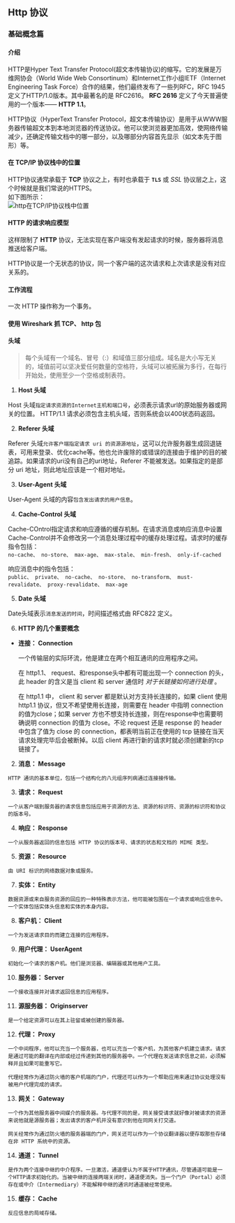## Http 协议

### 基础概念篇

#### 介绍
  
  HTTP是Hyper Text Transfer Protocol(超文本传输协议)的缩写。它的发展是万维网协会（World Wide Web Consortinum）和Internet工作小组IETF（Internet Engineering Task Force）合作的结果，他们最终发布了一些列RFC，RFC 1945定义了HTTP/1.0版本。其中最著名的是 RFC2616。 **RFC 2616** 定义了今天普遍使用的一个版本—— **HTTP 1.1**。   

  HTTP协议（HyperText Transfer Protocol，超文本传输协议）是用于从WWW服务器传输超文本到本地浏览器的传送协议。他可以使浏览器更加高效，使网络传输减少，还确定传输文档中的哪一部分，以及哪部分内容首先显示（如文本先于图形）等。  

#### 在 TCP/IP 协议栈中的位置

  HTTP协议通常承载于 **TCP** 协议之上，有时也承载于 **`TLS`** 或 *SSL* 协议层之上，这个时候就是我们常说的HTTPS。  
  如下图所示：  
  <img src="http://www.blogjava.net/images/blogjava_net/amigoxie/40799/o_http%e5%8d%8f%e8%ae%ae%e5%ad%a6%e4%b9%a0-11.jpg" alt="http在TCP/IP协议栈中位置">

#### HTTP 的请求响应模型

  这样限制了 **HTTP** 协议，无法实现在客户端没有发起请求的时候，服务器将消息推送给客户端。  

  HTTP协议是一个无状态的协议，同一个客户端的这次请求和上次请求是没有对应关系的。  

#### 工作流程

  一次 HTTP 操作称为一个事务。 

#### 使用 Wireshark 抓 TCP、 http 包

#### 头域
> 每个头域有一个域名、冒号（:）和域值三部分组成。域名是大小写无关的，域值前可以坚决爱任何数量的空格符，头域可以被拓展为多行，在每行开始处，使用至少一个空格或制表符。

1. **Host 头域**  

  Host 头域`指定请求资源的Internet主机和端口号`，必须表示请求url的原始服务器或网关的位置。 HTTP/1.1 请求必须包含主机头域，否则系统会以400状态码返回。  

2. **Referer 头域**  

  Referer 头域`允许客户端指定请求 uri 的资源源地址`，这可以允许服务器生成回退链表，可用来登录、优化cache等。他也允许废除的或错误的连接由于维护的目的被追踪。如果请求的uri没有自己的uri地址，Referer 不能被发送。如果指定的是部分 uri 地址，则此地址应该是一个相对地址。  

3. **User-Agent 头域**  

  User-Agent 头域的内容`包含发出请求的用户信息`。  

4. **Cache-Control 头域**  

  Cache-COntrol指定请求和响应遵循的缓存机制。在请求消息或响应消息中设置Cache-Control并不会修改另一个消息处理过程中的缓存处理过程。请求时的缓存指令包括：  
  `no-cache、 no-store、 max-age、 max-stale、 min-fresh、 only-if-cached`
    
  响应消息中的指令包括：  
  `public、 private、 no-cache、 no-store、 no-transform、 must-revalidate、 proxy-revalidate、 max-age`

5. **Date 头域**  

  Date头域表示`消息发送的时间`，时间描述格式由 RFC822 定义。  

6. **HTTP 的几个重要概念**

  - **连接： Connection**  

    一个传输层的实际环流，他是建立在两个相互通讯的应用程序之间。  

    在 http1.1、 request、和response头中都有可能出现一个 connection 的头，此 header 的含义是当 client 和 server 通信时 *对于长链接如何进行处理* 。  

    在 http1.1 中， client 和 server 都是默认对方支持长连接的，如果 client 使用 http1.1 协议，但又不希望使用长连接，则需要在 header 中指明 connection的值为close；如果 server 方也不想支持长连接，则在response中也需要明确说明 connection 的值为 close。不论 request 还是 response 的 header 中包含了值为 close 的 connection，都表明当前正在使用的 tcp 链接在当天请求处理完毕后会被断掉。以后 client 再进行新的请求时就必须创建新的tcp链接了。  

  2. **消息： Message**  

    HTTP 通讯的基本单位，包括一个结构化的八元组序列病通过连接接传输。  

  3. **请求： Request**  

    一个从客户端到服务器的请求信息包括应用于资源的方法、资源的标识符、资源的标识符和协议的版本号。  

  4. **响应： Response**  

    一个从服务器返回的信息包括 HTTP 协议的版本号、请求的状态和文档的 MIME 类型。  

  5. **资源： Resource**  

    由 URI 标识的网络数据对象或服务。  

  7. **实体： Entity**  

    数据资源或来自服务资源的回应的一种特殊表示方法，他可能被包围在一个请求或响应信息中。一个实体包括实体头信息和实体的本身内容。

  8. **客户机： Client**  

    一个为发送请求目的而建立连接的应用程序。  

  9. **用户代理： UserAgent**  

    初始化一个请求的客户机。他们是浏览器、编辑器或其他用户工具。  

  10. **服务器： Server**  

    一个接收连接并对请求返回信息的应用程序。  

  11. **源服务器： Originserver**  

    是一个给定资源可以在其上驻留或被创建的服务器。  

  12. **代理： Proxy**  

    一个中间程序，他可以充当一个服务器，也可以充当一个客户机，为其他客户机建立请求。请求是通过可能的翻译在内部或经过传递到其他的服务器中。一个代理在发送请求信息之前，必须解释并且如果可能重写它。  

    代理经常作为通过防火墙的客户机端的门户，代理还可以作为一个帮助应用来通过协议处理没有被用户代理完成的请求。  

  13. **网关： Gateway**  

    一个作为其他服务器中间媒介的服务器。与代理不同的是，网关接受请求就好像对被请求的资源来说他就是源服务器；发出请求的客户机并没有意识到他在同网关打交道。  

    网关经常作为通过防火墙的服务器端的门户，网关还可以作为一个协议翻译器以便存取那些存储在非 HTTP 系统中的资源。  

  14. **通道： Tunnel**  

    是作为两个连接中继的中介程序。一旦激活，通道便认为不属于HTTP通讯，尽管通道可能是一个HTTP请求初始化的。当被中继的连接两端关闭时，通道便消失。当一个门户（Portal）必须存在或中介（Intermediary）不能解释中继的通讯时通道被经常使用。  

  15. **缓存： Cache**  

    反应信息的局域存储。  

